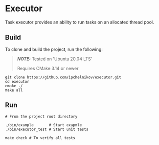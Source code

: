 # Executor

Task executor provides an ability to run tasks on an allocated thread pool.

## Build

To clone and build the project, run the following:
> **_NOTE:_** Tested on 'Ubuntu 20.04 LTS'
> 
>  Requires CMake 3.14 or newer

    git clone https://github.com/ipchelnikov/executor.git
    cd executor
    cmake ./
    make all

## Run

    # From the project root directory
    
    ./bin/example       # Start exapmle
    ./bin/executor_test # Start unit tests

    make check # To verify all tests
